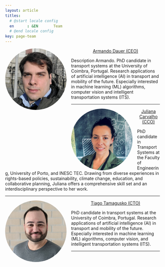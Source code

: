 ```yaml
---
layout: article
titles:
  # @start locale config
  en      : &EN       Team
  # @end locale config
key: page-team
---
```


<img style="float: left; width: 200px; border-radius: 50%; margin-right: 15px;" src="img/armando.jpeg" alt="Tiago Tamagusko">

<p style="text-align: center;">
    <a href="https://www.linkedin.com/in/armandodauer/" target="_blank">Armando Dauer (CEO)</a>
</p>

Description Armando. PhD candidate in transport systems at the University of Coimbra, Portugal. Research applications of artificial intelligence (AI) in transport and mobility of the future. Especially interested in machine learning (ML) algorithms, computer vision and intelligent transportation systems (ITS).

---

<img style="float: left; width: 200px; border-radius: 50%; margin-right: 15px;" src="img/juliana.jpeg" alt="Tiago Tamagusko">
<p style="text-align: center;">
    <a href="https://www.linkedin.com/in/juliana-carvalho-cortes-silva/" target="_blank">Juliana Carvalho (CCO)</a>
</p>

PhD candidate in Transport Systems at the Faculty of Engineering, University of Porto, and INESC TEC. Drawing from diverse experiences in rights-based policies, sustainability, climate change, education, and collaborative planning, Juliana offers a comprehensive skill set and an interdisciplinary perspective to her work.

---

<img style="float: left; width: 200px; border-radius: 50%; margin-right: 15px;" src="img/tamagusko.jpeg" alt="Tiago Tamagusko">
<p style="text-align: center;">
    <a href="https://www.linkedin.com/in/tamagusko/" target="_blank">Tiago Tamagusko (CTO)</a>
</p>
 
PhD candidate in transport systems at the University of Coimbra, Portugal. Research applications of artificial intelligence (AI) in transport and mobility of the future. Especially interested in machine learning (ML) algorithms, computer vision, and intelligent transportation systems (ITS).

---
